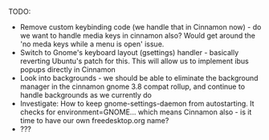 TODO:

- Remove custom keybinding code (we handle that in Cinnamon now) - do we want to handle media keys in cinnamon also?  Would get around the 'no meda keys while a menu is open' issue.
- Switch to Gnome's keyboard layout (gsettings) handler - basically reverting Ubuntu's patch for this.  This will allow us to implement ibus popups directly in Cinnamon
- Look into backgrounds - we should be able to eliminate the background manager in the cinnamon gnome 3.8 compat rollup, and continue to handle backgrounds as we currently do
- Investigate:  How to keep gnome-settings-daemon from autostarting.  It checks for environment=GNOME... which means Cinnamon also - is it time to have our own freedesktop.org name?
- ???